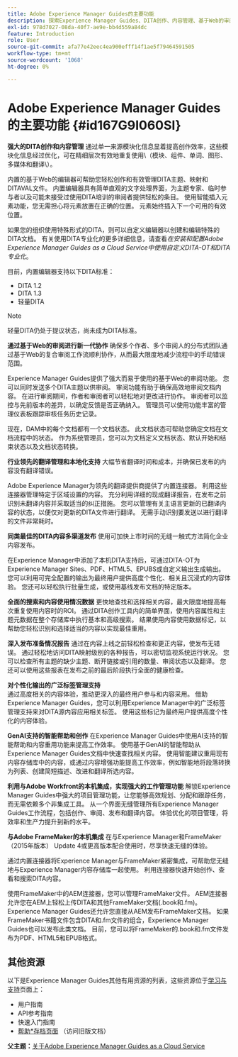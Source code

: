 ```yaml
---
title: Adobe Experience Manager Guides的主要功能
description: 探索Experience Manager Guides、DITA创作、内容管理、基于Web的审阅、翻译、本地化、多渠道发布和FrameMaker集成中的主要功能。
exl-id: 978d7027-08da-40f7-ae9e-bb4d559a84dc
feature: Introduction
role: User
source-git-commit: afa77e42eec4ea900efff14f1ae5f79464591505
workflow-type: tm+mt
source-wordcount: '1068'
ht-degree: 0%

---
```


# Adobe Experience Manager Guides的主要功能 {#id167G9I060SI}

**强大的DITA创作和内容管理**
通过单一来源模块化信息显着提高创作效率，这些模块化信息经过优化，可在精细层次有效地重复使用\（模块、组件、单词、图形、多媒体和翻译\）。

内置的基于Web的编辑器可帮助您轻松创作和有效管理DITA主题、映射和DITAVAL文件。 内置编辑器具有简单直观的文字处理界面，为主题专家、临时参与者以及可能未接受过使用DITA培训的审阅者提供轻松的条目。 使用智能插入元素功能，您无需担心将元素放置在正确的位置。 元素始终插入下一个可用的有效位置。

如果您的组织使用特殊形式的DITA，则可以自定义编辑器以创建和编辑特殊的DITA文档。 有关使用DITA专业化的更多详细信息，请查看&#x200B;*在安装和配置Adobe Experience Manager Guides as a Cloud Service中使用自定义DITA-OT和DITA专业化*。

目前，内置编辑器支持以下DITA标准：

* DITA 1.2
* DITA 1.3
* 轻量DITA


>[!NOTE]
>
> 轻量DITA仍处于提议状态，尚未成为DITA标准。

**通过基于Web的审阅进行新一代协作**
确保多个作者、多个审阅人的分布式团队通过基于Web的复合审阅工作流顺利协作，从而最大限度地减少流程中的手动错误范围。

Experience Manager Guides提供了强大而易于使用的基于Web的审阅功能。 您可以同时发送多个DITA主题以供审阅。 审阅功能有助于确保高效地审阅文档内容。 在进行审阅期间，作者和审阅者可以轻松地对更改进行协作。 审阅者可以监控与先前版本的差异，以确定反馈是否正确纳入。 管理员可以使用功能丰富的管理仪表板跟踪审核任务历史记录。

现在，DAM中的每个文档都有一个文档状态。 此文档状态可帮助您确定文档在文档流程中的状态。 作为系统管理员，您可以为文档定义文档状态、默认开始和结束状态以及文档状态转换。

**行业领先的翻译管理和本地化支持**
大幅节省翻译时间和成本，并确保已发布的内容没有翻译错误。

Adobe Experience Manager为领先的翻译提供商提供了内置连接器。 利用这些连接器管理特定于区域设置的内容。 充分利用详细的现成翻译报告，在发布之前识别未翻译内容并采取适当的纠正措施。 您可以管理有关主语言更新的已翻译内容的状态，以便仅对更新的DITA文件进行翻译。 无需手动识别要发送以进行翻译的文件非常耗时。

**同类最佳的DITA内容多渠道发布**
使用可加快上市时间的无缝一触式方法简化企业内容发布。

在Experience Manager中添加了本机DITA支持后，可通过DITA-OT为Experience Manager Sites、PDF、HTML5、EPUBS或自定义输出生成输出。 您可以利用可完全配置的输出为最终用户提供高度个性化、相关且沉浸式的内容体验。 您还可以轻松执行批量生成，或使用基线发布文档的特定版本。

**全面的搜索和内容使用情况数据**
更快地查找和选择相关内容，最大限度地提高每次重复使用内容时的ROI。 通过DITA创作工具内的简单界面，使用内容属性和主题元数据在整个存储库中执行基本和高级搜索。 结果使用内容使用数据标记，以帮助您轻松识别和选择适当的内容以实现最佳重用。

**深入发布准备情况报告**
通过在内容上线之前轻松检查和更正内容，使发布无错误。 通过轻松地访问DITA映射级别的各种报告，可以密切监视系统运行状况。 您可以检查所有主题的缺少主题、断开链接或引用的数量、审阅状态以及翻译。 您还可以使用这些报表在发布之前的最后阶段执行全面的健康检查。

**对个性化输出的广泛标签管理支持**\
通过高度相关的内容体验，推动更深入的最终用户参与和内容采用。 借助Experience Manager Guides，您可以利用Experience Manager中的广泛标签管理支持来对DITA源内容应用相关标签。 使用这些标记为最终用户提供高度个性化的内容体验。

**GenAI支持的智能帮助和创作**
在Experience Manager Guides中使用AI支持的智能帮助和内容重用功能来提高工作效率。 使用基于GenAI的智能帮助从Experience Manager Guides文档中快速查找相关内容。 使用智能建议重用现有内容存储库中的内容，或通过内容增强功能提高工作效率，例如智能地将段落转换为列表、创建简短描述、改进和翻译所选内容。

**利用与Adobe Workfront的本机集成，实现强大的工作管理功能**
解锁Experience Manager Guides中强大的项目管理功能，让您能够高效规划、分配和跟踪任务，而无需依赖多个非集成工具。 从一个界面无缝管理所有Experience Manager Guides工作流程，包括创作、审阅、发布和翻译内容。 体验优化的项目管理，将效率和生产力提升到新的水平。

**与Adobe FrameMaker的本机集成**
在与Experience Manager和FrameMaker（2015年版本） Update 4或更高版本配合使用时，尽享快速无缝的体验。

通过内置连接器将Experience Manager与FrameMaker紧密集成，可帮助您无缝地与Experience Manager内容存储库一起使用。 利用连接器快速开始创作、查看和搜索DITA内容。

使用FrameMaker中的AEM连接器，您可以管理FrameMaker文件。 AEM连接器允许您在AEM上轻松上传DITA和其他FrameMaker文档(.book和.fm)。 Experience Manager Guides还允许您直接从AEM发布FrameMaker文档。 如果FrameMaker书籍文件包含DITA和.fm文件的组合，Experience Manager Guides也可以发布此类文档。 目前，您可以将FrameMaker的.book和.fm文件发布为PDF、HTML5和EPUB格式。

## 其他资源

以下是Experience Manager Guides其他有用资源的列表，这些资源位于[学习与支持](https://helpx.adobe.com/support/xml-documentation-for-experience-manager.html)页面上：

* 用户指南
* API参考指南
* 快速入门指南
* [帮助*存档页面](https://helpx.adobe.com/xml-documentation-for-experience-manager/archive.html) （访问旧版文档）

**父主题：**&#x200B;[&#x200B;关于Adobe Experience Manager Guides as a Cloud Service](intro.md)
